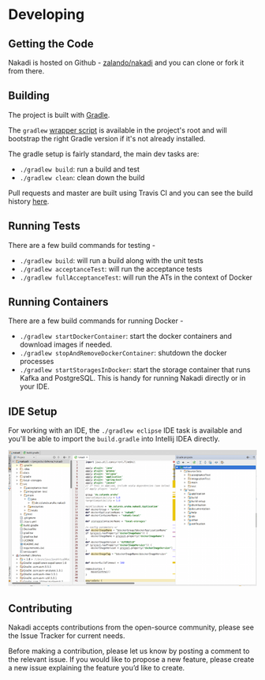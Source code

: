 # Developing

## Getting the Code

Nakadi is hosted on Github - [zalando/nakadi](https://github.com/zalando/nakadi/) and you can clone or fork it from there. 

## Building

The project is built with [Gradle](http://gradle.org). 

The `gradlew` [wrapper script](http://www.gradle.org/docs/current/userguide/gradle_wrapper.html) is available in the project's root and will bootstrap the right Gradle version if it's not already installed. 

The gradle setup is fairly standard, the main dev tasks are:

- `./gradlew build`: run a build and test
- `./gradlew clean`: clean down the build

Pull requests and master are built using Travis CI and you can see the build history [here](https://travis-ci.org/zalando/nakadi).

## Running Tests

There are a few build commands for testing -

- `./gradlew build`: will run a build along with the unit tests
- `./gradlew acceptanceTest`: will run the acceptance tests
- `./gradlew fullAcceptanceTest`: will run the ATs in the context of Docker

## Running Containers

There are a few build commands for running Docker -

- `./gradlew startDockerContainer`: start the docker containers and download images if needed.
- `./gradlew stopAndRemoveDockerContainer`: shutdown the docker processes
- `./gradlew startStoragesInDocker`: start the storage container that runs Kafka and PostgreSQL. This is handy for running Nakadi directly or in your IDE.

## IDE Setup

For working with an IDE, the `./gradlew eclipse` IDE task is available and you'll be able to import the `build.gradle` into Intellij IDEA directly.

![idea](./images/idea.png)

## Contributing

Nakadi accepts contributions from the open-source community, please see the Issue Tracker for current needs.

Before making a contribution, please let us know by posting a comment to the relevant issue. If you would like to propose a new feature, please create a new issue explaining the feature you’d like to create.


